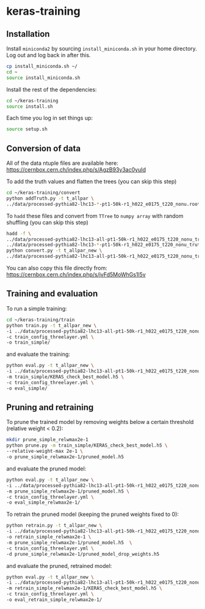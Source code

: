 # keras-training

## Installation
Install `miniconda2` by sourcing `install_miniconda.sh` in your home directory. Log out and log back in after this.
```bash
cp install_miniconda.sh ~/
cd ~
source install_miniconda.sh
```

Install the rest of the dependencies:
```bash
cd ~/keras-training
source install.sh
```

Each time you log in set things up:
```bash
source setup.sh
```

## Conversion of data
All of the data ntuple files are available here: https://cernbox.cern.ch/index.php/s/AgzB93y3ac0yuId

To add the truth values and flatten the trees (you can skip this step)
```bash
cd ~/keras-training/convert
python addTruth.py -t t_allpar \
../data/processed-pythia82-lhc13-*-pt1-50k-r1_h022_e0175_t220_nonu.root
```

To `hadd` these files and convert from `TTree` to `numpy array` with
random shuffling (you can skip this step)
```bash
hadd -f \
../data/processed-pythia82-lhc13-all-pt1-50k-r1_h022_e0175_t220_nonu_truth.root \
../data/processed-pythia82-lhc13-*-pt1-50k-r1_h022_e0175_t220_nonu_truth.root
python convert.py -t t_allpar_new \
../data/processed-pythia82-lhc13-all-pt1-50k-r1_h022_e0175_t220_nonu_truth.root
```

You can also copy this file directly from: https://cernbox.cern.ch/index.php/s/jvFd5MoWhGs1l5v

## Training and evaluation
To run a simple training:
```bash
cd ~/keras-training/train
python train.py -t t_allpar_new \
-i ../data/processed-pythia82-lhc13-all-pt1-50k-r1_h022_e0175_t220_nonu_truth.z \
-c train_config_threelayer.yml \
-o train_simple/
```

and evaluate the training:
```bash
python eval.py -t t_allpar_new \
-i ../data/processed-pythia82-lhc13-all-pt1-50k-r1_h022_e0175_t220_nonu_truth.z \
-m train_simple/KERAS_check_best_model.h5 \
-c train_config_threelayer.yml \
-o eval_simple/
```

## Pruning and retraining
To prune the trained model by removing weights below a certain
threshold (relative weight < 0.2):
```bash
mkdir prune_simple_relwmax2e-1
python prune.py -m train_simple/KERAS_check_best_model.h5 \
--relative-weight-max 2e-1 \
-o prune_simple_relwmax2e-1/pruned_model.h5
```

and evaluate the pruned model:
```bash
python eval.py -t t_allpar_new \
-i ../data/processed-pythia82-lhc13-all-pt1-50k-r1_h022_e0175_t220_nonu_truth.z \
-m prune_simple_relwmax2e-1/pruned_model.h5 \
-c train_config_threelayer.yml \
-o eval_simple_relwmax2e-1/
```

To retrain the pruned model (keeping the pruned weights fixed to 0):
```bash
python retrain.py -t t_allpar_new \
-i ../data/processed-pythia82-lhc13-all-pt1-50k-r1_h022_e0175_t220_nonu_truth.z \
-o retrain_simple_relwmax2e-1 \
-m prune_simple_relwmax2e-1/pruned_model.h5  \
-c train_config_threelayer.yml \
-d prune_simple_relwmax2e-1/pruned_model_drop_weights.h5
```

and evaluate the pruned, retrained model:
```bash
python eval.py -t t_allpar_new \
-i ../data/processed-pythia82-lhc13-all-pt1-50k-r1_h022_e0175_t220_nonu_truth.z \
-m retrain_simple_relwmax2e-1/KERAS_check_best_model.h5 \
-c train_config_threelayer.yml \
-o eval_retrain_simple_relwmax2e-1/
```



